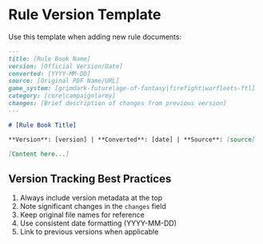 # Rule Version Template

Use this template when adding new rule documents:

```markdown
---
title: [Rule Book Name]
version: [Official Version/Date]
converted: [YYYY-MM-DD]
source: [Original PDF Name/URL]
game_system: [grimdark-future|age-of-fantasy|firefight|warfleets-ftl]
category: [core|campaign|army]
changes: [Brief description of changes from previous version]
---

# [Rule Book Title]

**Version**: [version] | **Converted**: [date] | **Source**: [source]

[Content here...]
```

## Version Tracking Best Practices

1. Always include version metadata at the top
2. Note significant changes in the `changes` field
3. Keep original file names for reference
4. Use consistent date formatting (YYYY-MM-DD)
5. Link to previous versions when applicable